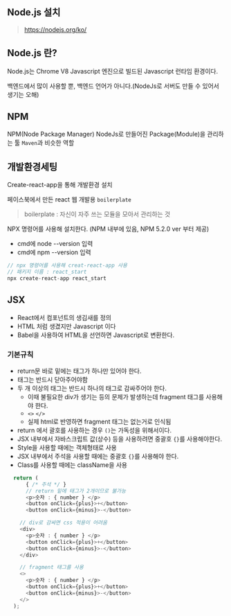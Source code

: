 ## Node.js 설치

> https://nodejs.org/ko/

## Node.js 란?

Node.js는 Chrome V8 Javascript 엔진으로 빌드된 Javascript 런타임 환경이다.

백엔드에서 많이 사용할 뿐, 백엔드 언어가 아니다.(NodeJs로 서버도 만들 수 있어서 생기는 오해)

## NPM

NPM(Node Package Manager) NodeJs로 만들어진 Package(Module)을 관리하는 툴 `Maven`과 비슷한 역할

## 개발환경세팅

Create-react-app을 통해 개발환경 설치

페이스북에서 만든 react 웹 개발용 `boilerplate`

> boilerplate : 자신이 자주 쓰는 모듈을 모아서 관리하는 것

NPX 명령어를 사용해 설치한다. (NPM 내부에 있음, NPM 5.2.0 ver 부터 제공)

- cmd에 node --version 입력
- cmd에 npm --version 입력

```java
// npx 명령어를 사용해 creat-react-app 사용 
// 패키지 이름 : react_start
npx create-react-app react_start
```

## JSX

- React에서 컴포넌트의 생김새를 정의
- HTML 처럼 생겼지만 Javascript 이다
- Babel을 사용하여 HTML을 선언하면 Javascript로 변환한다.

### 기본규칙

- return문 바로 밑에는 태그가 하나만 있어야 한다.
- 태그는 반드시 닫아주어야함
- 두 개 이상의 태그는 반드시 하나의 태그로 감싸주어야 한다.
    - 이때 불필요한 div가 생기는 등의 문제가 발생하는데 fragment 태그를 사용해야 한다.
    - `<>` `</>` 
    - 실제 html로 반영하면 fragment 태그는 없는거로 인식됨
- return 에서 괄호를 사용하는 경우 `()`는 가독성을 위해서이다.
- JSX 내부에서 자바스크립트 값(상수) 등을 사용하려면 중괄호 `{}`를 사용해야한다.
- Style을 사용할 때에는 객체형태로 사용
- JSX 내부에서 주석을 사용할 때에는 중괄호 `{}`를 사용해야 한다.
- Class를 사용할 때에는 className을 사용

```javascript
  return (
      { /* 주석 */ }
      // return 밑에 태그가 2개이므로 불가능
      <p>숫자 : { number } </p>
      <button onClick={plus}>+</button>
      <button onClick={minus}>-</button>

    // div로 감싸면 css 적용이 어려움
    <div>
      <p>숫자 : { number } </p>
      <button onClick={plus}>+</button>
      <button onClick={minus}>-</button>
    </div>

    // fragment 태그를 사용
    <>
      <p>숫자 : { number } </p>
      <button onClick={plus}>+</button>
      <button onClick={minus}>-</button>
    </>
  );
```